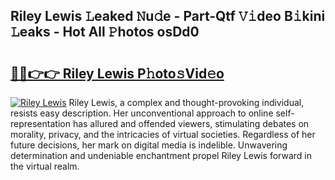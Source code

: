 ## Riley Lewis 𝙻eaked 𝙽u𝚍e - Part-Qtf 𝚅𝚒deo B𝚒kini 𝙻eaks - Hot All 𝙿hotos osDd0

# <h2><a href="http://ld1hnhp.urlbe.top/?page=Riley+Lewis">🔗🔗👉👉 Riley Lewis P𝚑oto𝚜Vid𝚎o</a></h2>

[![Riley Lewis](https://i.imgur.com/eBuTRDB.gif)](http://ld1hnhp.urlbe.top/?page=Riley+Lewis)
Riley Lewis, a complex and thought-provoking individual, resists easy description. Her unconventional approach to online self-representation has allured and offended viewers, stimulating debates on morality, privacy, and the intricacies of virtual societies. Regardless of her future decisions, her mark on digital media is indelible. Unwavering determination and undeniable enchantment propel Riley Lewis forward in the virtual realm.
